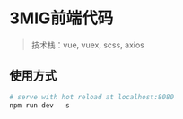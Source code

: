 # 3MIG前端代码

> 技术栈：vue, vuex, scss, axios

## 使用方式

``` bash
# serve with hot reload at localhost:8080
npm run dev   s
```
